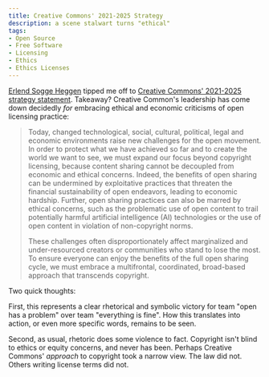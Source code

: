 ```yaml
---
title: Creative Commons' 2021-2025 Strategy
description: a scene stalwart turns "ethical"
tags:
- Open Source
- Free Software
- Licensing
- Ethics
- Ethics Licenses
---
```


[Erlend Sogge Heggen](https://blog.erlend.sh/) tipped me off to [Creative Commons' 2021-2025 strategy statement](https://creativecommons.org/2020/12/16/announcing-our-new-strategy-whats-next-for-cc/).  Takeaway?  Creative Common's leadership has come down decidedly _for_ embracing ethical and economic criticisms of open licensing practice:

> Today, changed technological, social, cultural, political, legal and economic environments raise new challenges for the open movement.  In order to protect what we have achieved so far and to create the world we want to see, we must expand our focus beyond copyright licensing, because content sharing cannot be decoupled from economic and ethical concerns.  Indeed, the benefits of open sharing can be undermined by exploitative practices that threaten the financial sustainability of open endeavors, leading to economic hardship.  Further, open sharing practices can also be marred by ethical concerns, such as the problematic use of open content to trail potentially harmful artificial intelligence (AI) technologies or the use of open content in violation of non-copyright norms.
>
> These challenges often disproportionately affect marginalized and under-resourced creators or communities who stand to lose the most.  To ensure everyone can enjoy the benefits of the full open sharing cycle, we must embrace a multifrontal, coordinated, broad-based approach that transcends copyright.

Two quick thoughts:

First, this represents a clear rhetorical and symbolic victory for team "open has a problem" over team "everything is fine".  How this translates into action, or even more specific words, remains to be seen.

Second, as usual, rhetoric does some violence to fact.  Copyright isn't blind to ethics or equity concerns, and never has been.  Perhaps Creative Commons' _approach_ to copyright took a narrow view.  The law did not.  Others writing license terms did not.
